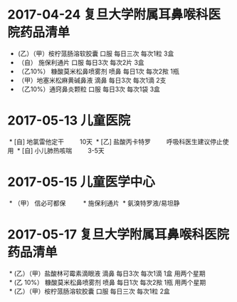 
# 2017-04-24 复旦大学附属耳鼻喉科医院药品清单  
 *  (乙）（甲）桉柠蒎肠溶软胶囊 口服 每日三次 每次1粒 3盒  
 * （自） 施保利通片 口服 每日3次 每次2片 3盒  
 * （乙10%） 糠酸莫米松鼻喷雾剂 喷鼻 每日1次 每次2揿 1瓶  
 * （甲）地塞米松麻黄碱鼻液 滴鼻 每日3次 每次1滴 2支  
 * （乙10%）通窍鼻炎颗粒 口服 每日3次 每次1袋 3盒  
# 2017-05-13 儿童医院   
  * [自] 地氯雷他定干         10天
  * [乙] 盐酸丙卡特罗         呼吸科医生建议停止使用
  * [自] 小儿肺热咳喘         3-5天 

# 2017-05-15 儿童医学中心   
  * （甲） 信必可都保         
  * 施保利通片
  * 氨溴特罗液/易坦静
 
# 2017-05-17 复旦大学附属耳鼻喉科医院药品清单   
  * (乙）（甲）盐酸林可霉素滴眼液 滴鼻 每日3次 每次1滴 1盒 用两个星期  
  * (乙 10%） 糠酸莫米松鼻喷雾剂 喷鼻 每日1次 每次2揿 1瓶 用两个星期  
  * (乙）（甲）桉柠蒎肠溶软胶囊 口服 每日三次 每次1粒 2盒  
